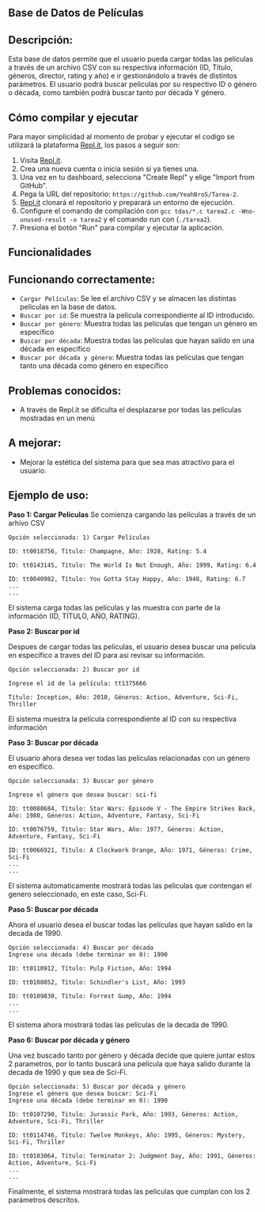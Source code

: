 
## Base de Datos de Películas
## Descripción:

Esta base de datos permite que el usuario pueda cargar todas las películas a través de un archivo CSV con su respectiva información (ID, Título, géneros, director, rating y año) e ir gestionándolo a través de distintos parámetros. El usuario podrá buscar películas por su respectivo ID o género o década, como también podrá buscar tanto por década Y género.

## Cómo compilar y ejecutar
Para mayor simplicidad al momento de probar y ejecutar el codigo se utilizará la plataforma [Repl.it](http://repl.it/), los pasos a seguir son:

1. Visita [Repl.it](https://repl.it/).
2. Crea una nueva cuenta o inicia sesión si ya tienes una.
3. Una vez en tu dashboard, selecciona "Create Repl" y elige "Import from GitHub".
4. Pega la URL del repositorio: `https://github.com/YeahBro5/Tarea-2`.
5. [Repl.it](http://repl.it/) clonará el repositorio y preparará un entorno de ejecución.
6. Configure el comando de compilación con `gcc tdas/*.c tarea2.c -Wno-unused-result -o tarea2` y el comando run con (`./tarea2`).
7. Presiona el botón "Run" para compilar y ejecutar la aplicación.

## Funcionalidades
## Funcionando correctamente:
* `Cargar Películas`: Se lee el archivo CSV y se almacen las distintas peliculas en la base de datos.
* `Buscar por id`: Se muestra la película correspondiente al ID introducido.
* `Buscar por género`: Muestra todas las películas que tengan un género en especifico
* `Buscar por década`: Muestra todas las películas que hayan salido en una década en específico
* `Buscar por década y género`: Muestra todas las películas que tengan tanto una década como género en específico

## Problemas conocidos:
* A través de Repl.it se dificulta el desplazarse por todas las películas mostradas en un menú

## A mejorar:
* Mejorar la estética del sistema para que sea mas atractivo para el usuario.

## Ejemplo de uso:
**Paso 1: Cargar Películas**
Se comienza cargando las películas a través de un arhivo CSV
````
Opción seleccionada: 1) Cargar Películas

ID: tt0018756, Título: Champagne, Año: 1928, Rating: 5.4

ID: tt0143145, Título: The World Is Not Enough, Año: 1999, Rating: 6.4

ID: tt0040982, Título: You Gotta Stay Happy, Año: 1948, Rating: 6.7
...
...
````
El sistema carga todas las películas y las muestra con parte de la información (ID, TÍTULO, AÑO, RATING).

**Paso 2: Buscar por id**

Despues de cargar todas las peliculas, el usuario desea buscar una pelicula en específico a traves del ID para asi revisar su información.
````
Opción seleccionada: 2) Buscar por id

Ingrese el id de la película: tt1375666

Título: Inception, Año: 2010, Géneros: Action, Adventure, Sci-Fi, Thriller

````
El sistema muestra la película correspondiente al ID con su respectiva información

**Paso 3: Buscar por década**

El usuario ahora desea ver todas las películas relacionadas con un género en específico.
````
Opción seleccionada: 3) Buscar por género

Ingrese el género que desea buscar: sci-fi

ID: tt0080684, Título: Star Wars: Episode V - The Empire Strikes Back, Año: 1980, Géneros: Action, Adventure, Fantasy, Sci-Fi

ID: tt0076759, Título: Star Wars, Año: 1977, Géneros: Action, Adventure, Fantasy, Sci-Fi

ID: tt0066921, Título: A Clockwork Orange, Año: 1971, Géneros: Crime, Sci-Fi
...
...

````
El sistema automaticamente mostrará todas las peliculas que contengan el genero seleccionado, en este caso, Sci-Fi.

**Paso 5: Buscar por década**

Ahora el usuario desea el buscar todas las películas que hayan salido en la decada de 1990.
````
Opción seleccionada: 4) Buscar por década
Ingrese una década (debe terminar en 0): 1990

ID: tt0110912, Título: Pulp Fiction, Año: 1994

ID: tt0108052, Título: Schindler's List, Año: 1993

ID: tt0109830, Título: Forrest Gump, Año: 1994
...
...
````
El sistema ahora mostrará todas las películas de la decada de 1990.

**Paso 6: Buscar por década y género**

Una vez buscado tanto por género y década decide que quiere juntar estos 2 parametros, por lo tanto buscará una película que haya salido durante la decada de 1990 y que sea de Sci-Fi.
````
Opción seleccionada: 5) Buscar por década y género
Ingrese el género que desea buscar: Sci-Fi
Ingrese una década (debe terminar en 0): 1990

ID: tt0107290, Título: Jurassic Park, Año: 1993, Géneros: Action, Adventure, Sci-Fi, Thriller

ID: tt0114746, Título: Twelve Monkeys, Año: 1995, Géneros: Mystery, Sci-Fi, Thriller

ID: tt0103064, Título: Terminator 2: Judgment Day, Año: 1991, Géneros: Action, Adventure, Sci-Fi
...
...

````
Finalmente, el sistema mostrará todas las peliculas que cumplan con los 2 parámetros descritos.
